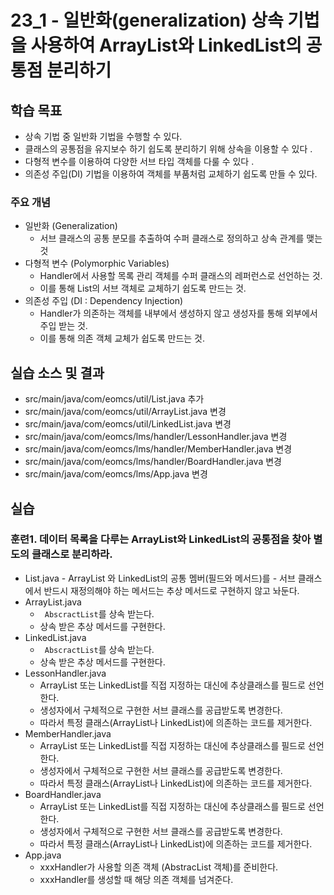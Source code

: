 # 23_1 - 일반화(generalization) 상속 기법을 사용하여 ArrayList와 LinkedList의 공통점 분리하기

## 학습 목표

- 상속 기법 중 일반화 기법을 수행할 수 있다.
- 클래스의 공통점을 유지보수 하기 쉽도록 분리하기 위해 상속을 이용할 수 있다 .
- 다형적 변수를 이용하여 다양한 서브 타입 객체를 다룰 수 있다 .
- 의존성 주입(DI) 기법을 이용하여 객체를 부품처럼 교체하기 쉽도록 만들 수 있다.

### 주요 개념  
- 일반화 (Generalization)
 	- 서브 클래스의 공통 분모를 추출하여 수퍼 클래스로 정의하고 상속 관계를 맺는 것
- 다형적 변수 (Polymorphic Variables)
	- Handler에서 사용할 목록 관리 객체를 수퍼 클래스의 레퍼런스로 선언하는 것.
  - 이를 통해 List의 서브 객체로 교체하기 쉽도록 만드는 것.
- 의존성 주입 (DI : Dependency Injection)
  - Handler가 의존하는 객체를 내부에서 생성하지 않고 생성자를 통해 외부에서 주입 받는 것.
  - 이를 통해 의존 객체 교체가 쉽도록 만드는 것.


## 실습 소스 및 결과

- src/main/java/com/eomcs/util/List.java 추가
- src/main/java/com/eomcs/util/ArrayList.java 변경
- src/main/java/com/eomcs/util/LinkedList.java 변경
- src/main/java/com/eomcs/lms/handler/LessonHandler.java 변경
- src/main/java/com/eomcs/lms/handler/MemberHandler.java 변경
- src/main/java/com/eomcs/lms/handler/BoardHandler.java 변경
- src/main/java/com/eomcs/lms/App.java 변경

## 실습

### 훈련1.  데이터 목록을 다루는 ArrayList와 LinkedList의 공통점을 찾아 별도의 클래스로 분리하라.

- List.java
		- ArrayList 와 LinkedList의 공통 멤버(필드와 메서드)를
		- 서브 클래스에서 반드시 재정의해야 하는 메서드는 추상 메서드로 구현하지 않고 놔둔다. 	
- ArrayList.java
    - ` AbscractList`를 상속 받는다.
    - 상속 받은 추상 메서드를 구현한다. 
- LinkedList.java
    - ` AbscractList`를 상속 받는다.
    - 상속 받은 추상 메서드를 구현한다.
- LessonHandler.java
    - ArrayList 또는 LinkedList를 직접 지정하는 대신에 추상클래스를 필드로 선언한다.
    - 생성자에서 구체적으로 구현한 서브 클래스를 공급받도록 변경한다. 
    - 따라서 특정 클래스(ArrayList나 LinkedList)에 의존하는 코드를 제거한다. 
- MemberHandler.java
    - ArrayList 또는 LinkedList를 직접 지정하는 대신에 추상클래스를 필드로 선언한다.
    - 생성자에서 구체적으로 구현한 서브 클래스를 공급받도록 변경한다. 
    - 따라서 특정 클래스(ArrayList나 LinkedList)에 의존하는 코드를 제거한다. 
- BoardHandler.java
    - ArrayList 또는 LinkedList를 직접 지정하는 대신에 추상클래스를 필드로 선언한다.
    - 생성자에서 구체적으로 구현한 서브 클래스를 공급받도록 변경한다. 
    - 따라서 특정 클래스(ArrayList나 LinkedList)에 의존하는 코드를 제거한다. 
- App.java
    - xxxHandler가 사용할  의존 객체 (AbstracList 객체)를 준비한다.
    - xxxHandler를 생성할 때 해당 의존 객체를 넘겨준다.  

